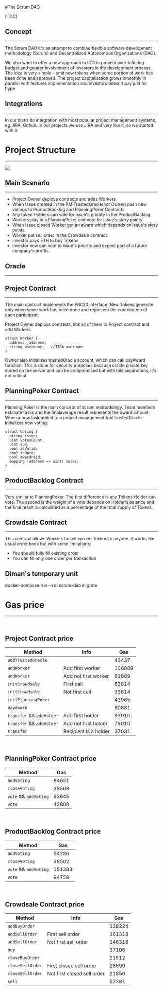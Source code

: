 
#The Scrum DAO

[TOC]

## Concept
-------------

The Scrum DAO it&#39;s an attempt to combine flexible software development methodology (Scrum) and Decentralized Autonomous Organizations (DAO).

We also want to offer a new approach to ICO to prevent over-inflating budget and greater involvement of investors in the development process. The idea is very simple - emit new tokens when some portion of work has been done and approved.
The project capitalisation grows smoothly in parallel with features implementation and investors doesn't pay just for hype


## Integrations
-------------
In our plans do integration with most popular project management systems, eg JIRA, Github. In our projects we use JIRA and very like it, so we started with it.


# Project Structure
-------------

![](http://devorchestra.io/assets/images/presentation/scrum-dao-scheme.jpg)

## Main Scenario
-------------
- Project Owner deploys contracts and adds Workers.
- When Issue created in the PM TrustedOracle(not Owner) push new votings to ProductBacklog and PlanningPoker Contracts.
- Any token Holders can vote for issue's priority in the ProductBacklog.
- Workers play in a PlanningPoker and vote for issue's story points.
- When Issue closed Worker get an award which depends on issue's story points.
- Worker put sell order in the Crowdsale contract.
- Investor pays ETH to buy Tokens.
- Investor now can vote to issue's priority and expect part of a future company's profits.

## Oracle
-------------
## Project Contract
-------------

The main contract implements the ERC20 interface. New Tokens generate only when some work has been done and represent the contribution of each participant.

Project Owner deploys contracts, link all of them to Project contract and add Workers

```
struct Worker {
  address _address;
  string username;   //JIRA username
}
```

Owner also initializes trustedOracle account, which can call payAward function. This is done for security purposes because oracle private key stored on the server and can be compromised but with this separations, it's not critical.

## PlanningPoker Contract
-------------

Planning Poker is the main concept of scrum methodology. Team members estimate tasks and the finalaverage result represents the award amount. When a new task added to a project management tool trustedOracle initializes new voting:

```
struct Voting {
  string issue;
  uint votesCount;
  uint sum;
  bool isValid;
  bool isOpen;
  bool awardPaid;
  mapping (address => uint) votes;
}
```

## ProductBacklog Contract
-------------

Very similar to PlanningPoker. The first difference is any Tokens Holder can vote. The second is the weight of a vote depends on Holder's balance and the final result is calculated as a percentage of the total supply of Tokens.

## Crowdsale Contract
-------------

This contract allows Workers to sell earned Tokens to anyone. It works like usual order book but with some limitations:

- You should fully fill existing order
- You can fill only one order per transaction

## Diman's temporary unit
docker-compose run --rm scrum-dao migrate 

# Gas price
-------------

&nbsp;
## Project Contract price

| Method                    | Info                        | Gas           |
| -------------             | -------------               | ------------- |
| `addTrustedOracle`        |                             | 43437         |
| `addWorker`               | Add first worker            | 106889        |
| `addWorker`               | Add not first worker        | 91889         |
| `initCrowdsale`           | First call                  | 63814         |
| `initCrowdsale`           | Not first call              | 33814         |
| `initPlanningPoker`       |                             | 43965         |
| `payAward`                |                             | 80881         |
| `transfer` && `addHolder` | Add first holder            | 93010         |
| `transfer` && `addHolder` | Add not first holder        | 78010         |
| `transfer`                | Recipient is a holder       | 37031         |

&nbsp;
## PlanningPoker Contract price

| Method                    | Gas           |
| -------------             | ------------- |
| `addVoting`               | 84651         |
| `closeVoting`             | 28568         |
| `vote` && `addVoting`     | 92645         |
| `vote`                    | 42808         |

&nbsp;
## ProductBacklog Contract price

| Method                    | Gas           |
| -------------             | ------------- |
| `addVoting`               | 54286         |
| `closeVoting`             | 28502         |
| `vote` && `addVoting`     | 151383        |
| `vote`                    | 94758         |

&nbsp;
## Crowdsale Contract price

| Method                    | Info                        | Gas           |
| -------------             | -------------               | ------------- |
| `addBuyOrder`             |                             | 129224        |
| `addSellOrder`            | First sell order            | 161318        |
| `addSellOrder`            | Not first sell order        | 146318        |
| `buy`                     |                             | 37106         |
| `closeBuyOrder`           |                             | 21512         |
| `closeSellOrder`          | First closed sell order     | 28699         |
| `closeSellOrder`          | Not first closed sell order | 21850         |
| `sell`                    |                             | 57381         |


